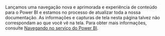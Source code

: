 Lançamos uma navegação nova e aprimorada e experiência de conteúdo para o Power BI e estamos no processo de atualizar toda a nossa documentação.
As informações e capturas de tela nesta página talvez não correspondam ao que você vê na tela. Para obter mais informações, consulte [Navegando no serviço do Power BI](../service-the-new-power-bi-experience.md).</font>
